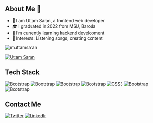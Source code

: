  ## About Me 👦
  
- 👀 I am Uttam Saran, a frontend web developer
- 🎓 I graduated in 2022 from MSU, Baroda 
- 🌱 I’m currently learning backend development
- 💞️ Interests: Listening songs, creating content

<p align="left"> <img src="https://komarev.com/ghpvc/?username=imuttamsaran&label=Profile%20views&color=0e75b6&style=flat" alt="imuttamsaran" /> </p>


<p align="left"> <a href="https://twitter.com/imuttamsaran" target="blank"><img src="https://img.shields.io/twitter/follow/imuttamsaran?logo=twitter&style=for-the-badge" alt="Uttam Saran" /></a> </p>

## Tech Stack 
![Bootstrap](https://img.shields.io/badge/React-20232A?style=for-the-badge&logo=react&logoColor=61DAFB)
![Bootstrap](https://img.shields.io/badge/Bootstrap-563D7C?style=for-the-badge&logo=bootstrap&logoColor=white)
![Bootstrap](https://img.shields.io/badge/Node.js-339933?style=for-the-badge&logo=nodedotjs&logoColor=white)
![Bootstrap](https://img.shields.io/badge/GitHub-100000?style=for-the-badge&logo=github&logoColor=white)
![CSS3](https://img.shields.io/badge/CSS3-1572B6?style=for-the-badge&logo=css3&logoColor=white)
![Bootstrap](https://img.shields.io/badge/HTML5-E34F26?style=for-the-badge&logo=html5&logoColor=white)
![Bootstrap](https://img.shields.io/badge/JavaScript-323330?style=for-the-badge&logo=javascript&logoColor=F7DF1E)

## Contact Me
[![Twitter](https://img.shields.io/badge/Twitter-1DA1F2?style=for-the-badge&logo=twitter&logoColor=white)](https://twitter.com/backpackeruttam)
[![LinkedIn](https://img.shields.io/badge/LinkedIn-0077B5?style=for-the-badge&logo=linkedin&logoColor=white)](https://www.linkedin.com/in/imuttamsaran/)


<!---
imuttamsaran/imuttamsaran is a ✨ special ✨ repository because its `README.md` (this file) appears on your GitHub profile.
You can click the Preview link to take a look at your changes.
--->
